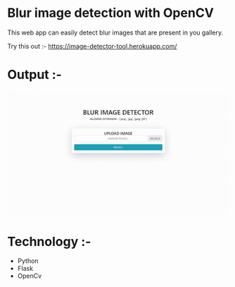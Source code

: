 # Blur image detection with OpenCV

This web app can easily detect blur images that are present in you gallery.

Try this out :- https://image-detector-tool.herokuapp.com/

# Output :- 

<img src="https://github.com/kishanpython/Blur-Image-Detector/blob/main/images/blur-demo.gif" alt="blur-image-demo">

# Technology :-

<ul>
  
  <li>Python</li>
  <li>Flask</li>
  <li>OpenCv</li>
  
</ul>
